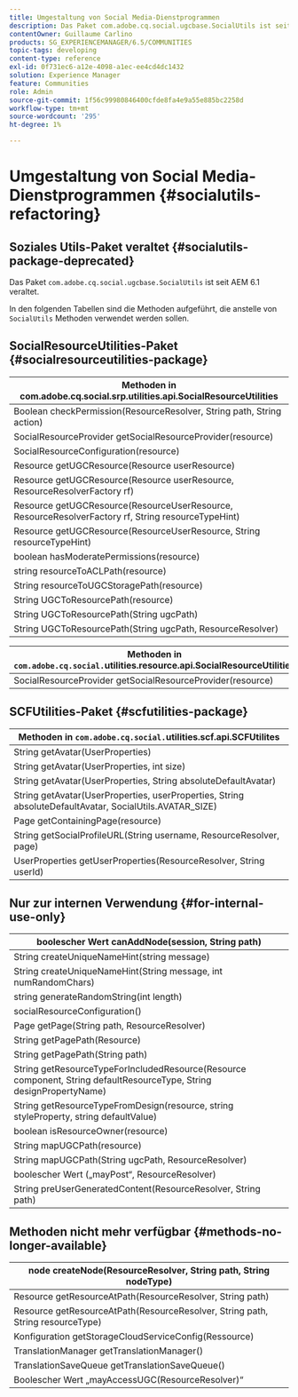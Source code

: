 ```yaml
---
title: Umgestaltung von Social Media-Dienstprogrammen
description: Das Paket com.adobe.cq.social.ugcbase.SocialUtils ist seit AEM 6.1 veraltet
contentOwner: Guillaume Carlino
products: SG_EXPERIENCEMANAGER/6.5/COMMUNITIES
topic-tags: developing
content-type: reference
exl-id: 0f731ec6-a12e-4098-a1ec-ee4cd4dc1432
solution: Experience Manager
feature: Communities
role: Admin
source-git-commit: 1f56c99980846400cfde8fa4e9a55e885bc2258d
workflow-type: tm+mt
source-wordcount: '295'
ht-degree: 1%

---
```


# Umgestaltung von Social Media-Dienstprogrammen {#socialutils-refactoring}

## Soziales Utils-Paket veraltet {#socialutils-package-deprecated}

Das Paket `com.adobe.cq.social.ugcbase.SocialUtils` ist seit AEM 6.1 veraltet.

In den folgenden Tabellen sind die Methoden aufgeführt, die anstelle von `SocialUtils` Methoden verwendet werden sollen.

## SocialResourceUtilities-Paket  {#socialresourceutilities-package}

| Methoden in com.adobe.cq.social.srp.utilities.api.SocialResourceUtilities |
|---|
| Boolean checkPermission(ResourceResolver, String path, String action) |  |
| SocialResourceProvider getSocialResourceProvider(resource) |  |
| SocialResourceConfiguration(resource) |  |
| Resource getUGCResource(Resource userResource) |  |
| Resource getUGCResource(Resource userResource, ResourceResolverFactory rf) | Neu |
| Resource getUGCResource(ResourceUserResource, ResourceResolverFactory rf, String resourceTypeHint) | Neu |
| Resource getUGCResource(ResourceUserResource, String resourceTypeHint) |  |
| boolean hasModeratePermissions(resource) |  |
| string resourceToACLPath(resource) |  |
| String resourceToUGCStoragePath(resource) | ersetzt String resourceToUGCPath(resource) |
| String UGCToResourcePath(resource) |  |
| String UGCToResourcePath(String ugcPath) | Methodensignatur geändert |
| String UGCToResourcePath(String ugcPath, ResourceResolver) | Neu |

| Methoden in `com.adobe.cq.social.`utilities.resource.api.SocialResourceUtilities |
|---|
| SocialResourceProvider getSocialResourceProvider(resource) | ersetzt SocialResourceProvider: getConfigedProvider(resource) |

## SCFUtilities-Paket {#scfutilities-package}

| Methoden in `com.adobe.cq.social.`utilities.scf.api.SCFUtilites |
|---|
| String getAvatar(UserProperties) |
| String getAvatar(UserProperties, int size) |
| String getAvatar(UserProperties, String absoluteDefaultAvatar) |
| String getAvatar(UserProperties, userProperties, String absoluteDefaultAvatar, SocialUtils.AVATAR_SIZE) |
| Page getContainingPage(resource) |
| String getSocialProfileURL(String username, ResourceResolver, page) |
| UserProperties getUserProperties(ResourceResolver, String userId) |

## Nur zur internen Verwendung {#for-internal-use-only}

| boolescher Wert canAddNode(session, String path) |
|---|
| String createUniqueNameHint(string message) |
| String createUniqueNameHint(String message, int numRandomChars) |
| string generateRandomString(int length) |
| socialResourceConfiguration() |
| Page getPage(String path, ResourceResolver) |
| String getPagePath(Resource) |
| String getPagePath(String path) |
| String getResourceTypeForIncludedResource(Resource component, String defaultResourceType, String designPropertyName) |
| String getResourceTypeFromDesign(resource, string styleProperty, string defaultValue) |
| boolean isResourceOwner(resource) |
| String mapUGCPath(resource) |
| String mapUGCPath(String ugcPath, ResourceResolver) |
| boolescher Wert („mayPost“, ResourceResolver) |
| String preUserGeneratedContent(ResourceResolver, String path) |

## Methoden nicht mehr verfügbar {#methods-no-longer-available}

| node createNode(ResourceResolver, String path, String nodeType) |
|---|
| Resource getResourceAtPath(ResourceResolver, String path) |
| Resource getResourceAtPath(ResourceResolver, String path, String resourceType) |
| Konfiguration getStorageCloudServiceConfig(Ressource) |
| TranslationManager getTranslationManager() |
| TranslationSaveQueue getTranslationSaveQueue() |
| Boolescher Wert „mayAccessUGC(ResourceResolver)“ |
